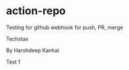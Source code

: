 # action-repo
Testing for github webhook for push, PR, merge

Techstax

By Harshdeep Kanhai

Test 1
